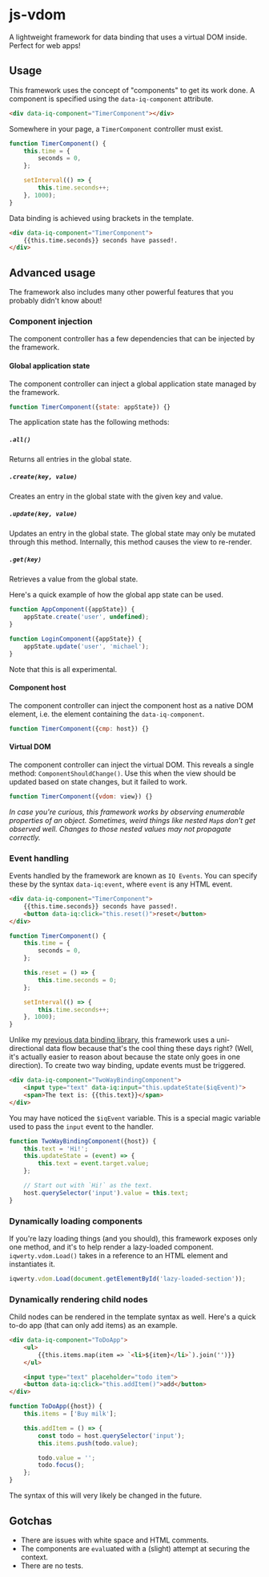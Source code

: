 # js-vdom

A lightweight framework for data binding that uses a virtual DOM inside. Perfect for web apps!

## Usage
This framework uses the concept of "components" to get its work done. A component is specified using the `data-iq-component` attribute.

```html
<div data-iq-component="TimerComponent"></div>
```

Somewhere in your page, a `TimerComponent` controller must exist.

```js
function TimerComponent() {
	this.time = {
		seconds = 0,
	};

	setInterval(() => {
		this.time.seconds++;
	}, 1000);
}
```

Data binding is achieved using brackets in the template.

```html
<div data-iq-component="TimerComponent">
	{{this.time.seconds}} seconds have passed!.
</div>
```

## Advanced usage
The framework also includes many other powerful features that you probably didn't know about!

### Component injection
The component controller has a few dependencies that can be injected by the framework.

#### Global application state
The component controller can inject a global application state managed by the framework.

```js
function TimerComponent({state: appState}) {}
```

The application state has the following methods:

##### `.all()`
Returns all entries in the global state.

##### `.create(key, value)`
Creates an entry in the global state with the given key and value.

##### `.update(key, value)`
Updates an entry in the global state. The global state may only be mutated through this method. Internally, this method causes the view to re-render.

##### `.get(key)`
Retrieves a value from the global state.

Here's a quick example of how the global app state can be used.

```js
function AppComponent({appState}) {
    appState.create('user', undefined);
}

function LoginComponent({appState}) {
    appState.update('user', 'michael');
}
```

Note that this is all experimental.

#### Component host
The component controller can inject the component host as a native DOM element, i.e. the element containing the `data-iq-component`.

```js
function TimerComponent({cmp: host}) {}
```

#### Virtual DOM
The component controller can inject the virtual DOM. This reveals a single method: `ComponentShouldChange()`. Use this when the view should be updated based on state changes, but it failed to work.

```js
function TimerComponent({vdom: view}) {}
```

*In case you're curious, this framework works by observing enumerable properties of an object. Sometimes, weird things like nested `Map`s don't get observed well. Changes to those nested values may not propagate correctly.*

### Event handling
Events handled by the framework are known as `IQ Events`. You can specify these by the syntax `data-iq:event`, where `event` is any HTML event.

```html
<div data-iq-component="TimerComponent">
	{{this.time.seconds}} seconds have passed!.
	<button data-iq:click="this.reset()">reset</button>
</div>
```

```js
function TimerComponent() {
    this.time = {
		seconds = 0,
	};

	this.reset = () => {
	    this.time.seconds = 0;
	};

	setInterval(() => {
		this.time.seconds++;
	}, 1000);
}
```

Unlike my [previous data binding library](https://github.com/mlcheng/js-binding), this framework uses a uni-directional data flow because that's the cool thing these days right? (Well, it's actually easier to reason about because the state only goes in one direction). To create two way binding, update events must be triggered.

```html
<div data-iq-component="TwoWayBindingComponent">
    <input type="text" data-iq:input="this.updateState($iqEvent)">
    <span>The text is: {{this.text}}</span>
</div>
```

You may have noticed the `$iqEvent` variable. This is a special magic variable used to pass the `input` event to the handler.

```js
function TwoWayBindingComponent({host}) {
    this.text = 'Hi!';
    this.updateState = (event) => {
        this.text = event.target.value;
    };

    // Start out with `Hi!` as the text.
    host.querySelector('input').value = this.text;
}
```

### Dynamically loading components
If you're lazy loading things (and you should), this framework exposes only one method, and it's to help render a lazy-loaded component. `iqwerty.vdom.Load()` takes in a reference to an HTML element and instantiates it.

```js
iqwerty.vdom.Load(document.getElementById('lazy-loaded-section'));
```

### Dynamically rendering child nodes
Child nodes can be rendered in the template syntax as well. Here's a quick to-do app (that can only add items) as an example.

```html
<div data-iq-component="ToDoApp">
    <ul>
        {{this.items.map(item => `<li>${item}</li>`).join('')}}
    </ul>

    <input type="text" placeholder="todo item">
    <button data-iq:click="this.addItem()">add</button>
</div>
```

```js
function ToDoApp({host}) {
    this.items = ['Buy milk'];

    this.addItem = () => {
        const todo = host.querySelector('input');
        this.items.push(todo.value);

        todo.value = '';
        todo.focus();
    };
}
```

The syntax of this will very likely be changed in the future.

## Gotchas
* There are issues with white space and HTML comments.
* The components are `eval`uated with a (slight) attempt at securing the context.
* There are no tests.